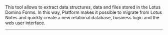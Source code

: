 This tool allows to extract data structures, data and files stored in the Lotus Domino Forms.
In this way, Platform makes it possible to migrate from Lotus Notes and quickly create a new relational database, business logic and the web user interface.


                

---


